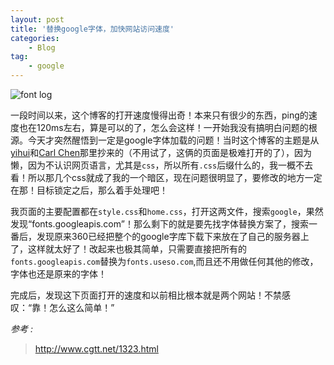 ```yaml
---
layout: post
title: '替换google字体，加快网站访问速度'
categories:
    - Blog
tag:
    - google
---
```


![font log](http://blog-fungenomics-com.qiniudn.com/st.post.2015-01-07-font-face.png)

一段时间以来，这个博客的打开速度慢得出奇！本来只有很少的东西，ping的速度也在120ms左右，算是可以的了，怎么会这样！一开始我没有搞明白问题的根源。今天才突然醒悟到一定是google字体加载的问题！当时这个博客的主题是从[yihui](http://yihui.name/)和[Carl Chen](http://webfrogs.me/)那里抄来的（不用试了，这俩的页面是极难打开的了），因为懒，因为不认识网页语言，尤其是`css`，所以所有`.css`后缀什么的，我一概不去看！所以那几个css就成了我的一个暗区，现在问题很明显了，要修改的地方一定在那！目标锁定之后，那么着手处理吧！

我页面的主要配置都在`style.css`和`home.css`，打开这两文件，搜索`google`，果然发现“fonts.googleapis.com”！那么剩下的就是要先找字体替换方案了，搜索一番后，发现原来360已经把整个的google字库下载下来放在了自己的服务器上了，这样就太好了！改起来也极其简单，只需要直接把所有的`fonts.googleapis.com`替换为`fonts.useso.com`,而且还不用做任何其他的修改，字体也还是原来的字体！

完成后，发现这下页面打开的速度和以前相比根本就是两个网站！不禁感叹：“靠！怎么这么简单！”

*参考 :*   

> <http://www.cgtt.net/1323.html>

